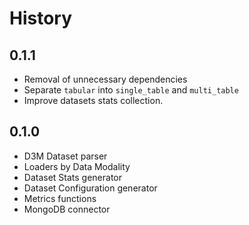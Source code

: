 # History

## 0.1.1

* Removal of unnecessary dependencies
* Separate `tabular` into `single_table` and `multi_table`
* Improve datasets stats collection.

## 0.1.0

* D3M Dataset parser
* Loaders by Data Modality
* Dataset Stats generator
* Dataset Configuration generator
* Metrics functions
* MongoDB connector
